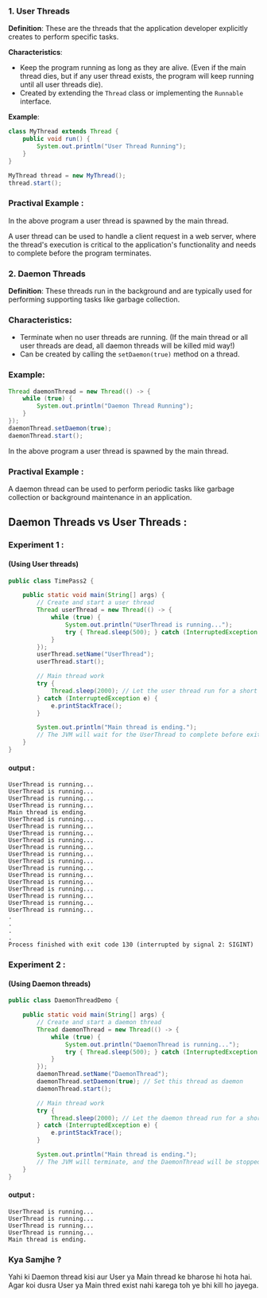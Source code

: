 ### 1. User Threads

**Definition**: These are the threads that the application developer explicitly creates to perform specific tasks.

**Characteristics**:
- Keep the program running as long as they are alive. (Even if the main thread dies, but if any user thread exists, the program will keep running until all user threads die).
- Created by extending the `Thread` class or implementing the `Runnable` interface.


**Example**:

```java
class MyThread extends Thread {
    public void run() {
        System.out.println("User Thread Running");
    }
}

MyThread thread = new MyThread();
thread.start();
```
### Practival Example :
In the above program a user thread is spawned by the main thread.

A user thread can be used to handle a client request in a web server, where the thread's execution is critical to the application's functionality and needs to complete before the program terminates.


### 2. Daemon Threads

**Definition**: These threads run in the background and are typically used for performing supporting tasks like garbage collection.

### Characteristics:
- Terminate when no user threads are running. (If the main thread or all user threads are dead, all daemon threads will be killed mid way!)
- Can be created by calling the `setDaemon(true)` method on a thread.

### Example:

```java
Thread daemonThread = new Thread(() -> {
    while (true) {
        System.out.println("Daemon Thread Running");
    }
});
daemonThread.setDaemon(true);
daemonThread.start();
```

In the above program a user thread is spawned by the main thread.

### Practival Example :
A daemon thread can be used to perform periodic tasks like garbage collection or background maintenance in an application.



## Daemon Threads vs User Threads :

### Experiment 1 :
####  (Using User threads)
```java
public class TimePass2 {

    public static void main(String[] args) {
        // Create and start a user thread
        Thread userThread = new Thread(() -> {
            while (true) {
                System.out.println("UserThread is running...");
                try { Thread.sleep(500); } catch (InterruptedException e) { }
            }
        });
        userThread.setName("UserThread");
        userThread.start();

        // Main thread work
        try {
            Thread.sleep(2000); // Let the user thread run for a short while
        } catch (InterruptedException e) {
            e.printStackTrace();
        }

        System.out.println("Main thread is ending.");
        // The JVM will wait for the UserThread to complete before exiting.
    }
}

```

#### output : 
```
UserThread is running...
UserThread is running...
UserThread is running...
UserThread is running...
Main thread is ending.
UserThread is running...
UserThread is running...
UserThread is running...
UserThread is running...
UserThread is running...
UserThread is running...
UserThread is running...
UserThread is running...
UserThread is running...
UserThread is running...
UserThread is running...
UserThread is running...
UserThread is running...
UserThread is running...
.
.
.
.
Process finished with exit code 130 (interrupted by signal 2: SIGINT)

```


### Experiment 2 :
####  (Using Daemon threads)

```java
public class DaemonThreadDemo {

    public static void main(String[] args) {
        // Create and start a daemon thread
        Thread daemonThread = new Thread(() -> {
            while (true) {
                System.out.println("DaemonThread is running...");
                try { Thread.sleep(500); } catch (InterruptedException e) { }
            }
        });
        daemonThread.setName("DaemonThread");
        daemonThread.setDaemon(true); // Set this thread as daemon
        daemonThread.start();

        // Main thread work
        try {
            Thread.sleep(2000); // Let the daemon thread run for a short while
        } catch (InterruptedException e) {
            e.printStackTrace();
        }

        System.out.println("Main thread is ending.");
        // The JVM will terminate, and the DaemonThread will be stopped.
    }
}
```
#### output : 
```
UserThread is running...
UserThread is running...
UserThread is running...
UserThread is running...
Main thread is ending.
```

### Kya Samjhe ?
Yahi ki Daemon thread kisi aur User ya Main thread ke bharose hi hota hai. Agar koi dusra User ya Main thred exist nahi karega toh ye bhi kill ho jayega. 



